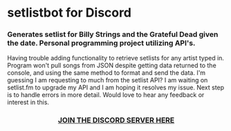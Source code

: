 # setlistbot for Discord

### Generates setlist for Billy Strings and the Grateful Dead given the date. Personal programming project utilizing API's.

Having trouble adding functionality to retrieve setlists for any artist typed in. 
Program won't pull songs from JSON despite getting data returned to the console, and 
using the same method to format and send the data. I'm guessing I am requesting to 
much from the setlist API? I am waiting on
setlist.fm to upgrade my API and I am hoping it resolves my issue. Next step is to 
handle errors in more detail. Would love to hear any feedback or interest in this.

<h3 align= "center">
<a href="https://discord.gg/PSKHmVgu"> 
  JOIN THE DISCORD SERVER HERE
</a>
</h3>
